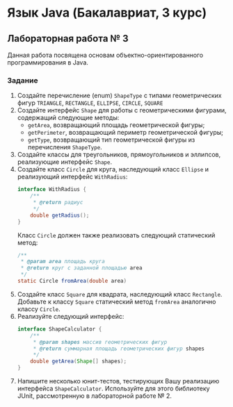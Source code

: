 # Язык Java (Бакалавриат, 3 курс)

## Лабораторная работа № 3

Данная работа посвящена основам объектно-ориентированного программирования в Java.

### Задание

1. Создайте перечисление (enum) ```ShapeType``` с типами геометрических фигур ```TRIANGLE```, ```RECTANGLE```, ```ELLIPSE```, ```CIRCLE```, ```SQUARE```
2. Создайте интерфейс ```Shape``` для работы с геометрическими фигурами, содержащий следующие методы:
    * ```getArea```, возвращающий площадь геометрической фигуры;
    * ```getPerimeter```, возвращающий периметр геометрической фигуры;
    * ```getType```, возвращающий тип геометрической фигуры из перечисления ```ShapeType```.
3. Cоздайте классы для треугольников, прямоугольников и эллипсов, реализующие интерфейс ```Shape```.
4. Создайте класс ```Circle``` для круга, наследующий класс ```Ellipse``` и реализующий интерфейс ```WithRadius```:  
    ```java
    interface WithRadius {
        /**
         * @return радиус
         */
        double getRadius();
    }
    ```
    Класс ```Circle``` должен также реализовать следующий статический метод:
    ```java
    /**
     * @param area площадь круга
     * @return круг с заданной площадью area
     */
    static Circle fromArea(double area)
    ```
5. Создайте класс ```Square``` для квадрата, наследующий класс ```Rectangle```. Добавьте к классу ```Square``` статический метод ```fromArea``` аналогично классу ```Circle```.
6. Реализуйте следующий интерфейс:
    ```java
    interface ShapeCalculator {
        /**
         * @param shapes массив геометрических фигур
         * @return суммарная площадь геометрических фигур shapes
         */ 
        double getArea(Shape[] shapes);
    }
    ```
7. Напишите несколько юнит-тестов, тестирующих Вашу реализацию интерфейса ```ShapeCalculator```. Используйте для этого библиотеку JUnit, рассмотренную в лабораторной работе № 2.